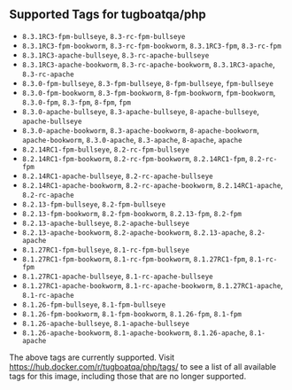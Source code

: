 ## Supported Tags for tugboatqa/php

* `8.3.1RC3-fpm-bullseye`, `8.3-rc-fpm-bullseye`
* `8.3.1RC3-fpm-bookworm`, `8.3-rc-fpm-bookworm`, `8.3.1RC3-fpm`, `8.3-rc-fpm`
* `8.3.1RC3-apache-bullseye`, `8.3-rc-apache-bullseye`
* `8.3.1RC3-apache-bookworm`, `8.3-rc-apache-bookworm`, `8.3.1RC3-apache`, `8.3-rc-apache`
* `8.3.0-fpm-bullseye`, `8.3-fpm-bullseye`, `8-fpm-bullseye`, `fpm-bullseye`
* `8.3.0-fpm-bookworm`, `8.3-fpm-bookworm`, `8-fpm-bookworm`, `fpm-bookworm`, `8.3.0-fpm`, `8.3-fpm`, `8-fpm`, `fpm`
* `8.3.0-apache-bullseye`, `8.3-apache-bullseye`, `8-apache-bullseye`, `apache-bullseye`
* `8.3.0-apache-bookworm`, `8.3-apache-bookworm`, `8-apache-bookworm`, `apache-bookworm`, `8.3.0-apache`, `8.3-apache`, `8-apache`, `apache`
* `8.2.14RC1-fpm-bullseye`, `8.2-rc-fpm-bullseye`
* `8.2.14RC1-fpm-bookworm`, `8.2-rc-fpm-bookworm`, `8.2.14RC1-fpm`, `8.2-rc-fpm`
* `8.2.14RC1-apache-bullseye`, `8.2-rc-apache-bullseye`
* `8.2.14RC1-apache-bookworm`, `8.2-rc-apache-bookworm`, `8.2.14RC1-apache`, `8.2-rc-apache`
* `8.2.13-fpm-bullseye`, `8.2-fpm-bullseye`
* `8.2.13-fpm-bookworm`, `8.2-fpm-bookworm`, `8.2.13-fpm`, `8.2-fpm`
* `8.2.13-apache-bullseye`, `8.2-apache-bullseye`
* `8.2.13-apache-bookworm`, `8.2-apache-bookworm`, `8.2.13-apache`, `8.2-apache`
* `8.1.27RC1-fpm-bullseye`, `8.1-rc-fpm-bullseye`
* `8.1.27RC1-fpm-bookworm`, `8.1-rc-fpm-bookworm`, `8.1.27RC1-fpm`, `8.1-rc-fpm`
* `8.1.27RC1-apache-bullseye`, `8.1-rc-apache-bullseye`
* `8.1.27RC1-apache-bookworm`, `8.1-rc-apache-bookworm`, `8.1.27RC1-apache`, `8.1-rc-apache`
* `8.1.26-fpm-bullseye`, `8.1-fpm-bullseye`
* `8.1.26-fpm-bookworm`, `8.1-fpm-bookworm`, `8.1.26-fpm`, `8.1-fpm`
* `8.1.26-apache-bullseye`, `8.1-apache-bullseye`
* `8.1.26-apache-bookworm`, `8.1-apache-bookworm`, `8.1.26-apache`, `8.1-apache`

The above tags are currently supported. Visit https://hub.docker.com/r/tugboatqa/php/tags/ to see a list of all available tags for this image, including those that are no longer supported.
